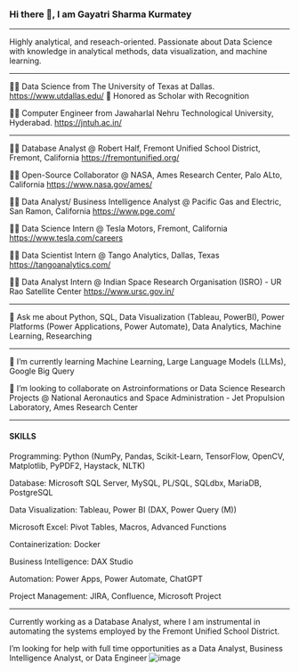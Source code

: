 ### Hi there 👋, I am Gayatri Sharma Kurmatey

---

Highly analytical, and reseach-oriented. Passionate about Data Science with knowledge in analytical methods, data visualization, and machine learning.

---
<!--
- 🔭 I’m currently working on ...
- ⚡ Fun fact: ...
-->

:woman_student: Data Science from The University of Texas at Dallas. https://www.utdallas.edu/
       🥉 Honored as Scholar with Recognition

:woman_student: Computer Engineer from Jawaharlal Nehru Technological University, Hyderabad. https://jntuh.ac.in/


---
:woman_technologist:  Database Analyst @ Robert Half, Fremont Unified School District, Fremont, California https://fremontunified.org/

:woman_technologist: Open-Source Collaborator @ NASA, Ames Research Center, Palo ALto, California https://www.nasa.gov/ames/

:woman_technologist: Data Analyst/ Business Intelligence Analyst @ Pacific Gas and Electric, San Ramon, California https://www.pge.com/

:woman_technologist: Data Science Intern @ Tesla Motors, Fremont, California https://www.tesla.com/careers

:woman_technologist: Data Scientist Intern @ Tango Analytics, Dallas, Texas https://tangoanalytics.com/

:woman_technologist: Data Analyst Intern @ Indian Space Research Organisation (ISRO) - UR Rao Satellite Center https://www.ursc.gov.in/


---

💬 Ask me about Python, SQL, Data Visualization (Tableau, PowerBI), Power Platforms (Power Applications, Power Automate), Data Analytics, Machine Learning, Researching

---

🌱 I’m currently learning Machine Learning, Large Language Models (LLMs), Google Big Query
  
👯 I’m looking to collaborate on Astroinformations or Data Science Research Projects @ National Aeronautics and Space Administration - Jet Propulsion Laboratory, Ames Research Center

---

#### SKILLS

Programming: Python (NumPy, Pandas, Scikit-Learn, TensorFlow, OpenCV, Matplotlib, PyPDF2, Haystack, NLTK)

Database: Microsoft SQL Server, MySQL, PL/SQL, SQLdbx, MariaDB, PostgreSQL

Data Visualization: Tableau, Power BI (DAX, Power Query (M))

Microsoft Excel: Pivot Tables, Macros, Advanced Functions

Containerization: Docker

Business Intelligence: DAX Studio

Automation: Power Apps, Power Automate, ChatGPT

Project Management: JIRA, Confluence, Microsoft Project

---

Currently working as a Database Analyst, where I am instrumental in automating the systems employed by the Fremont Unified School District.

I’m looking for help with full time opportunities as a Data Analyst, Business Intelligence Analyst, or Data Engineer
![image](https://github.com/user-attachments/assets/4762d872-77e0-4644-828f-c3e93945d4c8)
